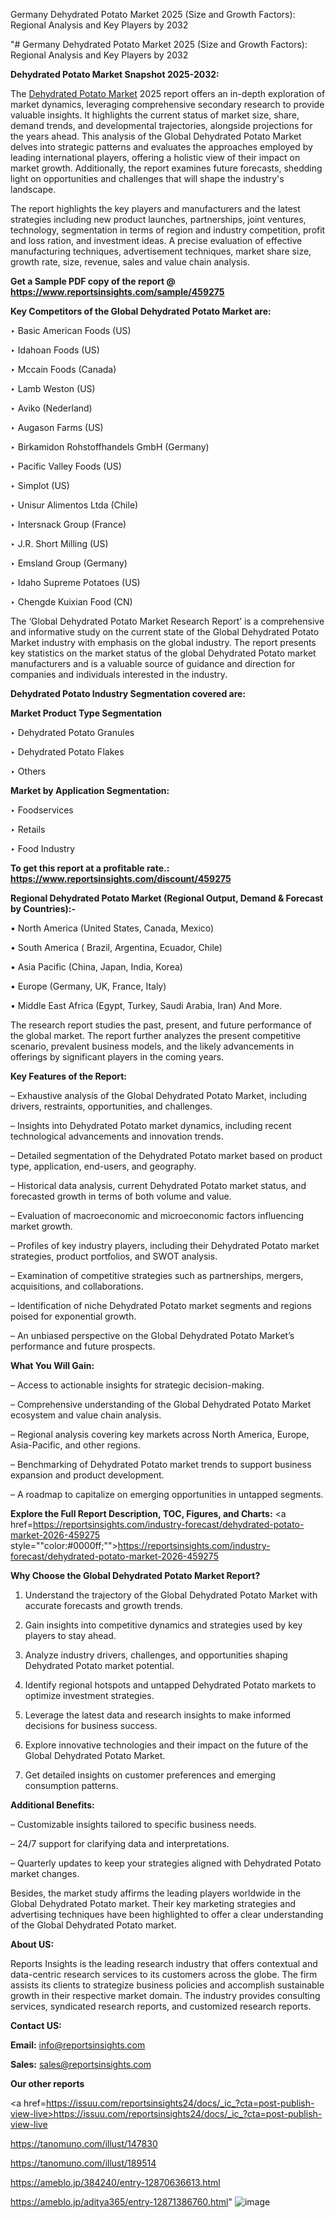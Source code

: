 Germany Dehydrated Potato Market 2025 (Size and Growth Factors): Regional Analysis and Key Players by 2032

"# Germany Dehydrated Potato Market 2025 (Size and Growth Factors): Regional Analysis and Key Players by 2032

<strong>Dehydrated Potato Market Snapshot 2025-2032:</strong>

The <a href=https://www.reportsinsights.com/sample/459275>Dehydrated Potato Market</a> 2025 report offers an in-depth exploration of market dynamics, leveraging comprehensive secondary research to provide valuable insights. It highlights the current status of market size, share, demand trends, and developmental trajectories, alongside projections for the years ahead. This analysis of the Global Dehydrated Potato Market delves into strategic patterns and evaluates the approaches employed by leading international players, offering a holistic view of their impact on market growth. Additionally, the report examines future forecasts, shedding light on opportunities and challenges that will shape the industry's landscape.

The report highlights the key players and manufacturers and the latest strategies including new product launches, partnerships, joint ventures, technology, segmentation in terms of region and industry competition, profit and loss ration, and investment ideas. A precise evaluation of effective manufacturing techniques, advertisement techniques, market share size, growth rate, size, revenue, sales and value chain analysis.

<strong>Get a Sample PDF copy of the report @ <a href=https://www.reportsinsights.com/sample/459275 style=color:#0000ff;>https://www.reportsinsights.com/sample/459275</a></strong>

<strong>Key Competitors of the Global Dehydrated Potato Market are:</strong>

‣ Basic American Foods (US)

‣ Idahoan Foods (US)

‣ Mccain Foods (Canada)

‣ Lamb Weston (US)

‣ Aviko (Nederland)

‣ Augason Farms (US)

‣ Birkamidon Rohstoffhandels GmbH (Germany)

‣ Pacific Valley Foods (US)

‣ Simplot (US)

‣ Unisur Alimentos Ltda (Chile)

‣ Intersnack Group (France)

‣ J.R. Short Milling (US)

‣ Emsland Group (Germany)

‣ Idaho Supreme Potatoes (US)

‣ Chengde Kuixian Food (CN)

The ‘Global Dehydrated Potato Market Research Report’ is a comprehensive and informative study on the current state of the Global Dehydrated Potato Market industry with emphasis on the global industry. The report presents key statistics on the market status of the global Dehydrated Potato market manufacturers and is a valuable source of guidance and direction for companies and individuals interested in the industry.

<strong>Dehydrated Potato Industry Segmentation covered are:</strong>

<strong>Market Product Type Segmentation</strong>

‣ Dehydrated Potato Granules

‣ Dehydrated Potato Flakes

‣ Others

<strong>Market by Application Segmentation:</strong>

‣ Foodservices

‣ Retails

‣ Food Industry

<strong>To get this report at a profitable rate.: <a href=https://www.reportsinsights.com/discount/459275 style=color:#0000ff;>https://www.reportsinsights.com/discount/459275</a></strong>

<strong>Regional Dehydrated Potato Market (Regional Output, Demand &amp; Forecast by Countries):-</strong>

• North America (United States, Canada, Mexico)

• South America ( Brazil, Argentina, Ecuador, Chile)

• Asia Pacific (China, Japan, India, Korea)

• Europe (Germany, UK, France, Italy)

• Middle East Africa (Egypt, Turkey, Saudi Arabia, Iran) And More.

The research report studies the past, present, and future performance of the global market. The report further analyzes the present competitive scenario, prevalent business models, and the likely advancements in offerings by significant players in the coming years.

<strong>Key Features of the Report:</strong>

– Exhaustive analysis of the Global Dehydrated Potato Market, including drivers, restraints, opportunities, and challenges.

– Insights into Dehydrated Potato market dynamics, including recent technological advancements and innovation trends.

– Detailed segmentation of the Dehydrated Potato market based on product type, application, end-users, and geography.

– Historical data analysis, current Dehydrated Potato market status, and forecasted growth in terms of both volume and value.

– Evaluation of macroeconomic and microeconomic factors influencing market growth.

– Profiles of key industry players, including their Dehydrated Potato market strategies, product portfolios, and SWOT analysis.

– Examination of competitive strategies such as partnerships, mergers, acquisitions, and collaborations.

– Identification of niche Dehydrated Potato market segments and regions poised for exponential growth.

– An unbiased perspective on the Global Dehydrated Potato Market’s performance and future prospects.

<strong>What You Will Gain:</strong>

– Access to actionable insights for strategic decision-making.

– Comprehensive understanding of the Global Dehydrated Potato Market ecosystem and value chain analysis.

– Regional analysis covering key markets across North America, Europe, Asia-Pacific, and other regions.

– Benchmarking of Dehydrated Potato market trends to support business expansion and product development.

– A roadmap to capitalize on emerging opportunities in untapped segments.

<strong>Explore the Full Report Description, TOC, Figures, and Charts:</strong>
<a href=https://reportsinsights.com/industry-forecast/dehydrated-potato-market-2026-459275 style=""color:#0000ff;"">https://reportsinsights.com/industry-forecast/dehydrated-potato-market-2026-459275</a>

<strong>Why Choose the Global Dehydrated Potato Market Report?</strong>

1. Understand the trajectory of the Global Dehydrated Potato Market with accurate forecasts and growth trends.

2. Gain insights into competitive dynamics and strategies used by key players to stay ahead.

3. Analyze industry drivers, challenges, and opportunities shaping Dehydrated Potato market potential.

4. Identify regional hotspots and untapped Dehydrated Potato markets to optimize investment strategies.

5. Leverage the latest data and research insights to make informed decisions for business success.

6. Explore innovative technologies and their impact on the future of the Global Dehydrated Potato Market.

7. Get detailed insights on customer preferences and emerging consumption patterns.

<strong>Additional Benefits:</strong>

– Customizable insights tailored to specific business needs.

– 24/7 support for clarifying data and interpretations.

– Quarterly updates to keep your strategies aligned with Dehydrated Potato market changes.

Besides, the market study affirms the leading players worldwide in the Global Dehydrated Potato market. Their key marketing strategies and advertising techniques have been highlighted to offer a clear understanding of the Global Dehydrated Potato market.

<strong><strong>About US</strong>:</strong>

Reports Insights is the leading research industry that offers contextual and data-centric research services to its customers across the globe. The firm assists its clients to strategize business policies and accomplish sustainable growth in their respective market domain. The industry provides consulting services, syndicated research reports, and customized research reports.

<strong>Contact US:</strong>

<p class=><b>Email:</b> <a href=mailto:info@reportsinsights.com>info@reportsinsights.com</a></p>
<p class=><b>Sales:</b> <a href=mailto:sales@reportsinsights.com>sales@reportsinsights.com</a></p>

<strong>Our other reports</strong>

<a href=https://issuu.com/reportsinsights24/docs/_ic_?cta=post-publish-view-live>https://issuu.com/reportsinsights24/docs/_ic_?cta=post-publish-view-live</a>

<a href=https://tanomuno.com/illust/147830>https://tanomuno.com/illust/147830</a>

<a href=https://tanomuno.com/illust/189514>https://tanomuno.com/illust/189514</a>

<a href=https://ameblo.jp/384240/entry-12870636613.html>https://ameblo.jp/384240/entry-12870636613.html</a>

<a href=https://ameblo.jp/aditya365/entry-12871386760.html>https://ameblo.jp/aditya365/entry-12871386760.html</a>"
![image](https://github.com/user-attachments/assets/adacf839-fbc9-4bac-8ffb-0c198e317fe6)
